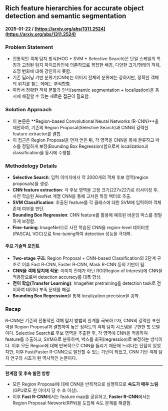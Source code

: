 ## Rich feature hierarchies for accurate object detection and semantic segmentation  
#### 2025-01-22 / [https://arxiv.org/abs/1311.2524](https://arxiv.org/abs/1311.2524)

### Problem Statement
- 전통적인 객체 탐지 방식(HOG + SVM + Selective Search)은 단일 스케일의 특징과 고정된 탐지 파이프라인에 의존하므로 복잡한 배경, 다양한 크기/형태의 객체, 조명 변화에 대해 강인하지 못함.
- 기존 딥러닝 기반 분류기(CNN)는 이미지 전체의 분류에는 강하지만, 정확한 객체의 위치를 찾는 데에는 부적합함.
- 따라서 정확한 객체 분할과 인식(semantic segmentation + localization)을 동시에 해결할 수 있는 새로운 접근이 필요함.

### Solution Approach
- 이 논문은 **Region-based Convolutional Neural Networks (R-CNN)**을 제안하여, 기존의 Region Proposal(Selective Search)과 CNN의 강력한 feature extractor를 결합.
- 이 접근은 Region Proposal을 먼저 얻은 뒤, 각 영역을 CNN을 통해 분류하고 박스를 정밀하게 보정(Bounding Box Regression)함으로써 localization과 classification을 동시에 수행함.

### Methodology Details
- **Selective Search**: 입력 이미지에서 약 2000개의 객체 후보 영역(region proposals)을 생성.
- **CNN feature extraction**: 각 후보 영역을 고정 크기(227x227)로 리사이징 후, 사전 학습된 AlexNet 계열 CNN을 통해 고차원 특징 벡터로 추출.
- **SVM Classification**: 추출된 feature를 각 클래스에 대한 SVM에 입력하여 객체 존재 여부를 판단.
- **Bounding Box Regression**: CNN feature를 활용해 예측된 바운딩 박스를 정밀하게 보정함.
- **Fine-tuning**: ImageNet으로 사전 학습된 CNN을 region-level 데이터셋(PASCAL VOC)으로 fine-tuning하여 detection 성능을 극대화.

#### 주요 기술적 포인트
- **Two-stage 구조**: Region Proposal + CNN-based Classification의 2단계 구조로 이후 Fast R-CNN, Faster R-CNN, Mask R-CNN 등의 기반이 됨.
- **CNN을 객체 탐지에 적용**: 이미지 전체가 아닌 ROI(Region of Interest)에 CNN을 적용함으로써 detection accuracy를 대폭 향상.
- **전이 학습(Transfer Learning)**: ImageNet pretraining을 detection task로 전이하여 데이터 부족 문제를 해결.
- **Bounding Box Regression**을 통해 localization precision을 강화.

### Recap
R-CNN은 기존의 전통적인 객체 탐지 방법의 한계를 극복하고자, CNN의 강력한 표현력을 Region Proposal과 결합하여 높은 정확도의 객체 탐지 시스템을 구현한 첫 모델이다. Selective Search로 후보 영역을 추출한 후, 각 영역에 CNN을 적용하여 feature를 추출하고, SVM으로 분류하며, 박스를 회귀(regression)로 보정하는 방식이다. 이후 모든 Region에 대해 반복적으로 CNN을 돌리기 때문에 느리다는 단점이 있었지만, 이후 Fast/Faster R-CNN으로 발전할 수 있는 기반이 되었고, CNN 기반 객체 탐지 연구의 시초가 된 역사적인 논문이다.

---

**한계점 및 후속 발전 방향**
- 모든 Region Proposal에 대해 CNN을 반복적으로 실행하므로 **속도가 매우 느림** (GPU로도 한 이미지 당 수 초 이상).
- 이후 **Fast R-CNN**에서는 feature map을 공유하고, **Faster R-CNN**에서는 Region Proposal Network(RPN)을 도입해 속도 문제를 해결함.
